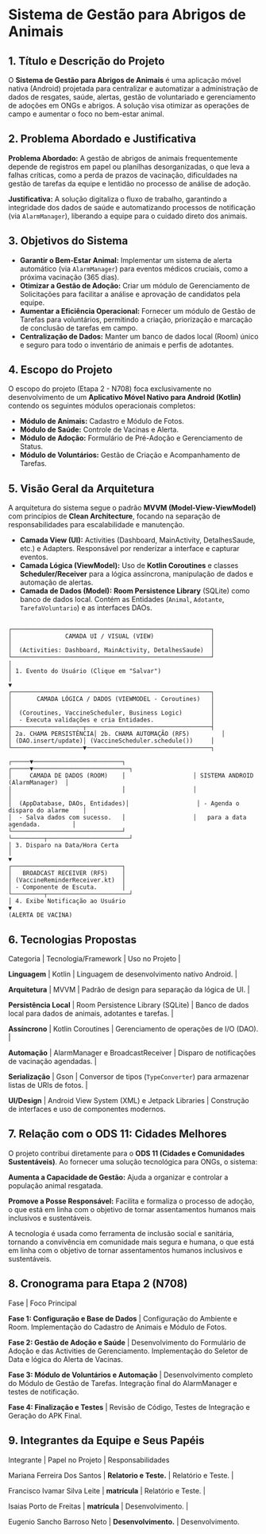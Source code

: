 # Sistema de Gestão para Abrigos de Animais

## 1. Título e Descrição do Projeto

O **Sistema de Gestão para Abrigos de Animais** é uma aplicação móvel nativa (Android) projetada para centralizar e automatizar a administração de dados de resgates, saúde, alertas, gestão de voluntariado e gerenciamento de adoções em ONGs e abrigos. A solução visa otimizar as operações de campo e aumentar o foco no bem-estar animal.

## 2. Problema Abordado e Justificativa

**Problema Abordado:** A gestão de abrigos de animais frequentemente depende de registros em papel ou planilhas desorganizadas, o que leva a falhas críticas, como a perda de prazos de vacinação, dificuldades na gestão de tarefas da equipe e lentidão no processo de análise de adoção.

**Justificativa:** A solução digitaliza o fluxo de trabalho, garantindo a integridade dos dados de saúde e automatizando processos de notificação (via `AlarmManager`), liberando a equipe para o cuidado direto dos animais.

## 3. Objetivos do Sistema

* **Garantir o Bem-Estar Animal:** Implementar um sistema de alerta automático (via `AlarmManager`) para eventos médicos cruciais, como a próxima vacinação (365 dias).
* **Otimizar a Gestão de Adoção:** Criar um módulo de Gerenciamento de Solicitações para facilitar a análise e aprovação de candidatos pela equipe.
* **Aumentar a Eficiência Operacional:** Fornecer um módulo de Gestão de Tarefas para voluntários, permitindo a criação, priorização e marcação de conclusão de tarefas em campo.
* **Centralização de Dados:** Manter um banco de dados local (Room) único e seguro para todo o inventário de animais e perfis de adotantes.

## 4. Escopo do Projeto

O escopo do projeto (Etapa 2 - N708) foca exclusivamente no desenvolvimento de um **Aplicativo Móvel Nativo para Android (Kotlin)** contendo os seguintes módulos operacionais completos:

* **Módulo de Animais:** Cadastro e Módulo de Fotos.
* **Módulo de Saúde:** Controle de Vacinas e Alerta.
* **Módulo de Adoção:** Formulário de Pré-Adoção e Gerenciamento de Status.
* **Módulo de Voluntários:** Gestão de Criação e Acompanhamento de Tarefas.

## 5. Visão Geral da Arquitetura

A arquitetura do sistema segue o padrão **MVVM (Model-View-ViewModel)** com princípios de **Clean Architecture**, focando na separação de responsabilidades para escalabilidade e manutenção.

* **Camada View (UI):** Activities (Dashboard, MainActivity, DetalhesSaude, etc.) e Adapters. Responsável por renderizar a interface e capturar eventos.
* **Camada Lógica (ViewModel):** Uso de **Kotlin Coroutines** e classes **Scheduler/Receiver** para a lógica assíncrona, manipulação de dados e automação de alertas.
* **Camada de Dados (Model):** **Room Persistence Library** (SQLite) como banco de dados local. Contém as Entidades (`Animal`, `Adotante`, `TarefaVoluntario`) e as interfaces DAOs.

```

┌────────────────────────────────────────────────────────┐
│               CAMADA UI / VISUAL (VIEW)                │
│                                                        │
│  (Activities: Dashboard, MainActivity, DetalhesSaude)  │
└────────────────────────────────────────────────────────┘
│
│ 1. Evento do Usuário (Clique em "Salvar")
│
▼
┌────────────────────────────────────────────────────────┐
│       CAMADA LÓGICA / DADOS (VIEWMODEL - Coroutines)   │
│                                                        │
│  (Coroutines, VaccineScheduler, Business Logic)        │
│  - Executa validações e cria Entidades.                │
├────────────────────┬───────────────────────────────────┤
│ 2a. CHAMA PERSISTÊNCIA│ 2b. CHAMA AUTOMAÇÃO (RF5)         │
│ (DAO.insert/update)│ (VaccineScheduler.schedule())     │
└────────────────────▼───────────────────────────────────┐

┌─────▼─────────────────────────┐                   ┌─────▼───────────────────────────┐
│     CAMADA DE DADOS (ROOM)    │                   │ SISTEMA ANDROID (AlarmManager)  │
│                               │                   │                                 │
│  (AppDatabase, DAOs, Entidades)│                   │ - Agenda o disparo do alarme    │
│  - Salva dados com sucesso.   │                   │   para a data agendada.         │
└───────────────────────────────┘                   └─────────┬───────────────────────┘
│ 3. Disparo na Data/Hora Certa
│
▼
┌───────────────────────────────┐
│   BROADCAST RECEIVER (RF5)    │
│ (VaccineReminderReceiver.kt)  │
│ - Componente de Escuta.       │
└─────────┬───────────────────────┘
│ 4. Exibe Notificação ao Usuário
▼
(ALERTA DE VACINA)

```

## 6. Tecnologias Propostas

Categoria | Tecnologia/Framework | Uso no Projeto |

**Linguagem** | Kotlin | Linguagem de desenvolvimento nativo Android. |

**Arquitetura** | MVVM | Padrão de design para separação da lógica de UI. |

**Persistência Local** | Room Persistence Library (SQLite) | Banco de dados local para dados de animais, adotantes e tarefas. |

**Assíncrono** | Kotlin Coroutines | Gerenciamento de operações de I/O (DAO). |

**Automação** | AlarmManager e BroadcastReceiver | Disparo de notificações de vacinação agendadas. |

**Serialização** | Gson | Conversor de tipos (`TypeConverter`) para armazenar listas de URIs de fotos. |

**UI/Design** | Android View System (XML) e Jetpack Libraries | Construção de interfaces e uso de componentes modernos.


## 7. Relação com o ODS 11: Cidades Melhores

O projeto contribui diretamente para o **ODS 11 (Cidades e Comunidades Sustentáveis)**. Ao fornecer uma solução tecnológica para ONGs, o sistema:

**Aumenta a Capacidade de Gestão:** Ajuda a organizar e controlar a população animal resgatada.

**Promove a Posse Responsável:** Facilita e formaliza o processo de adoção, o que está em linha com o objetivo de tornar assentamentos humanos mais inclusivos e sustentáveis.

A tecnologia é usada como ferramenta de inclusão social e sanitária, tornando a convivência em comunidade mais segura e humana, o que está em linha com o objetivo de tornar assentamentos humanos inclusivos e sustentáveis.

## 8. Cronograma para Etapa 2 (N708)

Fase | Foco Principal 

**Fase 1: Configuração e Base de Dados** | Configuração do Ambiente e Room. Implementação do Cadastro de Animais e Módulo de Fotos.

**Fase 2: Gestão de Adoção e Saúde** | Desenvolvimento do Formulário de Adoção e das Activities de Gerenciamento. Implementação do Seletor de Data e lógica do Alerta de Vacinas.

**Fase 3: Módulo de Voluntários e Automação** | Desenvolvimento completo do Módulo de Gestão de Tarefas. Integração final do AlarmManager e testes de notificação.

**Fase 4: Finalização e Testes** | Revisão de Código, Testes de Integração e Geração do APK Final. 

## 9. Integrantes da Equipe e Seus Papéis

Integrante | Papel no Projeto | Responsabilidades

Mariana Ferreira Dos Santos | **Relatorio e Teste.** | Relatório e Teste. |

Francisco Ivamar Silva Leite | **matrícula** | Relatório e Teste. |

Isaias Porto de Freitas | **matrícula** | Desenvolvimento. |

Eugenio Sancho Barroso Neto | **Desenvolvimento.** | Desenvolvimento.
